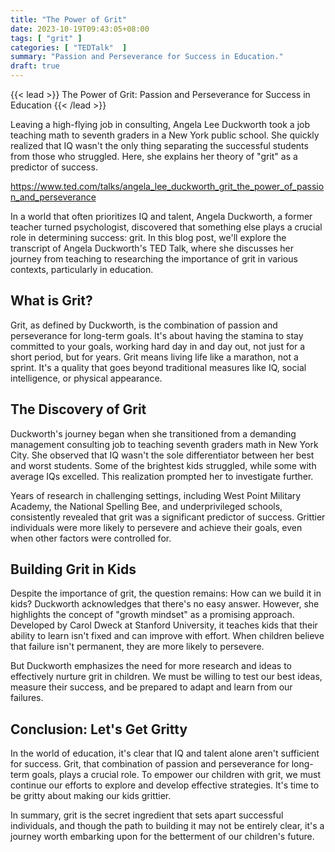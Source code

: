 ```yaml
---
title: "The Power of Grit"
date: 2023-10-19T09:43:05+08:00
tags: [ "grit" ]
categories: [ "TEDTalk"  ]
summary: "Passion and Perseverance for Success in Education."
draft: true
---
```

{{< lead >}}
The Power of Grit: Passion and Perseverance for Success in Education
{{< /lead >}}

Leaving a high-flying job in consulting, Angela Lee Duckworth took a job teaching math to seventh graders in a New York public school. She quickly realized that IQ wasn't the only thing separating the successful students from those who struggled. Here, she explains her theory of "grit" as a predictor of success.

 https://www.ted.com/talks/angela_lee_duckworth_grit_the_power_of_passion_and_perseverance

In a world that often prioritizes IQ and talent, Angela Duckworth, a former teacher turned psychologist, discovered that something else plays a crucial role in determining success: grit. In this blog post, we'll explore the transcript of Angela Duckworth's TED Talk, where she discusses her journey from teaching to researching the importance of grit in various contexts, particularly in education.

## What is Grit?

Grit, as defined by Duckworth, is the combination of passion and perseverance for long-term goals. It's about having the stamina to stay committed to your goals, working hard day in and day out, not just for a short period, but for years. Grit means living life like a marathon, not a sprint. It's a quality that goes beyond traditional measures like IQ, social intelligence, or physical appearance.

## The Discovery of Grit

Duckworth's journey began when she transitioned from a demanding management consulting job to teaching seventh graders math in New York City. She observed that IQ wasn't the sole differentiator between her best and worst students. Some of the brightest kids struggled, while some with average IQs excelled. This realization prompted her to investigate further.

Years of research in challenging settings, including West Point Military Academy, the National Spelling Bee, and underprivileged schools, consistently revealed that grit was a significant predictor of success. Grittier individuals were more likely to persevere and achieve their goals, even when other factors were controlled for.

## Building Grit in Kids

Despite the importance of grit, the question remains: How can we build it in kids? Duckworth acknowledges that there's no easy answer. However, she highlights the concept of "growth mindset" as a promising approach. Developed by Carol Dweck at Stanford University, it teaches kids that their ability to learn isn't fixed and can improve with effort. When children believe that failure isn't permanent, they are more likely to persevere.

But Duckworth emphasizes the need for more research and ideas to effectively nurture grit in children. We must be willing to test our best ideas, measure their success, and be prepared to adapt and learn from our failures.

## Conclusion: Let's Get Gritty

In the world of education, it's clear that IQ and talent alone aren't sufficient for success. Grit, that combination of passion and perseverance for long-term goals, plays a crucial role. To empower our children with grit, we must continue our efforts to explore and develop effective strategies. It's time to be gritty about making our kids grittier.

In summary, grit is the secret ingredient that sets apart successful individuals, and though the path to building it may not be entirely clear, it's a journey worth embarking upon for the betterment of our children's future.



